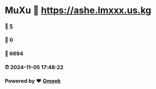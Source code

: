 # MuXu :link: https://ashe.lmxxx.us.kg 
### :page_facing_up: [5](https://ashe.lmxxx.us.kg/tag.html) 
### :speech_balloon: 0 
### :hibiscus: 6694 
### :alarm_clock: 2024-11-05 17:48:22 
### Powered by :heart: [Gmeek](https://github.com/Meekdai/Gmeek)
